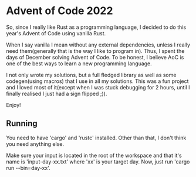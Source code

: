 # Advent of Code 2022
So, since I really like Rust as a programming language, I decided to do this year's Advent of Code using vanilla Rust.

When I say vanilla I mean without any external dependencies, unless I really need them(generally that is the way I like to program in).
Thus, I spent the days of December solving Advent of Code. To be honest, I believe AoC is one of the best ways to learn a new programming language.

I not only wrote my solutions, but a full fledged library as well as some codegen(using macros) that I use in all my solutions.
This was a fun project and I loved most of it(except when I was stuck debugging for 2 hours, until I finally realised I just had a sign flipped ;)).

Enjoy!

## Running
You need to have 'cargo' and 'rustc' installed. Other than that, I don't think you need anything else.

Make sure your input is located in the root of the workspace and that it's name is 'input-day-xx.txt' where 'xx' is your target day.
Now, just run 'cargo run --bin=day-xx'.
